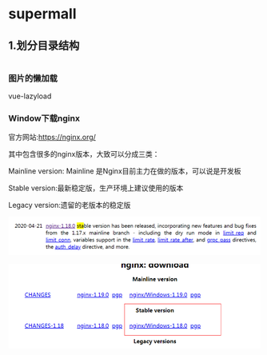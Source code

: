 # supermall

## 1.划分目录结构

# 



### 图片的懒加载

vue-lazyload



### Window下载nginx

官方网站:https://nginx.org/

其中包含很多的nginx版本，大致可以分成三类：

Mainline version: Mainline 是Nginx目前主力在做的版本，可以说是开发板

Stable version:最新稳定版，生产环境上建议使用的版本

Legacy version:遗留的老版本的稳定版

![image-20200620162630668](supermall.assets/image-20200620162630668.png)

![image-20200620162657145](supermall.assets/image-20200620162657145.png)



